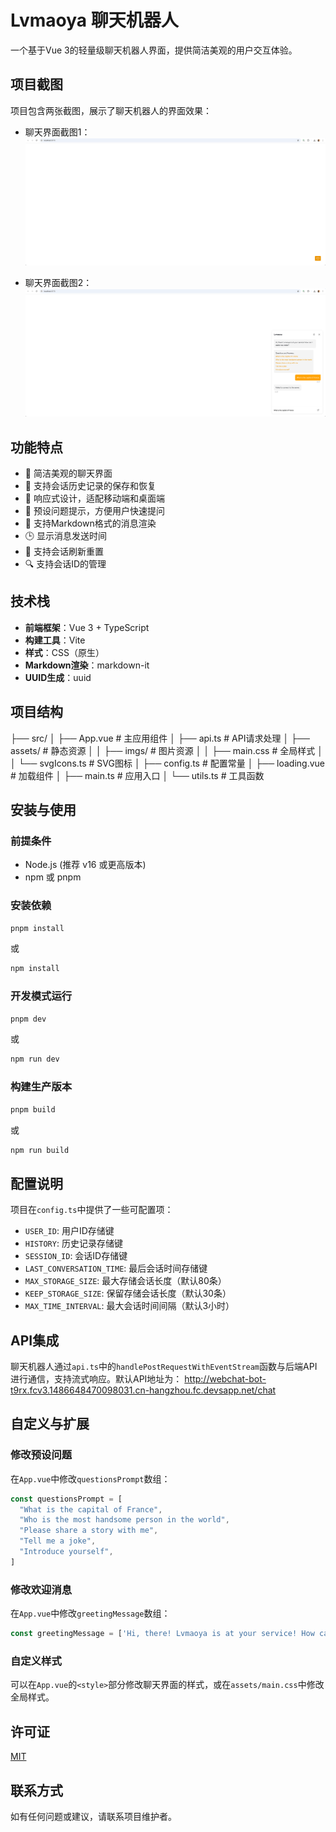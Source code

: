 # Lvmaoya 聊天机器人

一个基于Vue 3的轻量级聊天机器人界面，提供简洁美观的用户交互体验。

## 项目截图

项目包含两张截图，展示了聊天机器人的界面效果：

- 聊天界面截图1：
![image](/src/assets/imgs/Snipaste_2025-07-25_14-52-39.png)

- 聊天界面截图2：
![image](/src/assets/imgs/Snipaste_2025-07-25_14-53-04.png)

## 功能特点

- 💬 简洁美观的聊天界面
- 🔄 支持会话历史记录的保存和恢复
- 📱 响应式设计，适配移动端和桌面端
- 🎯 预设问题提示，方便用户快速提问
- 📝 支持Markdown格式的消息渲染
- 🕒 显示消息发送时间
- 🔄 支持会话刷新重置
- 🔍 支持会话ID的管理

## 技术栈

- **前端框架**：Vue 3 + TypeScript
- **构建工具**：Vite
- **样式**：CSS（原生）
- **Markdown渲染**：markdown-it
- **UUID生成**：uuid

## 项目结构
├── src/
│   ├── App.vue          # 主应用组件
│   ├── api.ts           # API请求处理
│   ├── assets/          # 静态资源
│   │   ├── imgs/        # 图片资源
│   │   ├── main.css     # 全局样式
│   │   └── svgIcons.ts  # SVG图标
│   ├── config.ts        # 配置常量
│   ├── loading.vue      # 加载组件
│   ├── main.ts          # 应用入口
│   └── utils.ts         # 工具函数


## 安装与使用

### 前提条件

- Node.js (推荐 v16 或更高版本)
- npm 或 pnpm

### 安装依赖

```bash
pnpm install
```

或

```bash
npm install
```

### 开发模式运行

```bash
pnpm dev
```

或

```bash
npm run dev
```

### 构建生产版本

```bash
pnpm build
```

或

```bash
npm run build
```

## 配置说明

项目在`config.ts`中提供了一些可配置项：

- `USER_ID`: 用户ID存储键
- `HISTORY`: 历史记录存储键
- `SESSION_ID`: 会话ID存储键
- `LAST_CONVERSATION_TIME`: 最后会话时间存储键
- `MAX_STORAGE_SIZE`: 最大存储会话长度（默认80条）
- `KEEP_STORAGE_SIZE`: 保留存储会话长度（默认30条）
- `MAX_TIME_INTERVAL`: 最大会话时间间隔（默认3小时）

## API集成

聊天机器人通过`api.ts`中的`handlePostRequestWithEventStream`函数与后端API进行通信，支持流式响应。默认API地址为：
http://webchat-bot-t9rx.fcv3.1486648470098031.cn-hangzhou.fc.devsapp.net/chat


## 自定义与扩展

### 修改预设问题

在`App.vue`中修改`questionsPrompt`数组：

```typescript
const questionsPrompt = [
  "What is the capital of France",
  "Who is the most handsome person in the world",
  "Please share a story with me",
  "Tell me a joke",
  "Introduce yourself",
]
```

### 修改欢迎消息

在`App.vue`中修改`greetingMessage`数组：

```typescript
const greetingMessage = ['Hi, there! Lvmaoya is at your service! How can I assist you today?'];
```

### 自定义样式

可以在`App.vue`的`<style>`部分修改聊天界面的样式，或在`assets/main.css`中修改全局样式。

## 许可证

[MIT](LICENSE)

## 联系方式

如有任何问题或建议，请联系项目维护者。